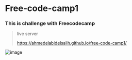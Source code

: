 # Free-code-camp1 

###  This is challenge with Freecodecamp

> live server
> 
> https://ahmedelabidelsalih.github.io/free-code-camp1/

![image](https://user-images.githubusercontent.com/85963951/162190020-f44629da-fb91-45ef-a5b0-90fa844f50c1.png)
